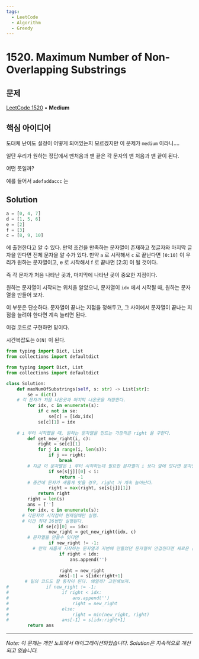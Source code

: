 ```yaml
---
tags:
  - LeetCode
  - Algorithm
  - Greedy
---
```


# 1520. Maximum Number of Non-Overlapping Substrings

## 문제

[LeetCode 1520](https://leetcode.com/problems/maximum-number-of-non-overlapping-substrings/) • **Medium**

## 핵심 아이디어

도대체 난이도 설정이 어떻게 되어있는지 모르겠지만 이 문제가 `medium` 이라니....

일단 우리가 원하는 정답에서 맨처음과 맨 끝은 각 문자의 맨 처음과 맨 끝이 된다.

어떤 뜻일까?

예를 들어서 `adefaddaccc` 는

## Solution

```python
a = [0, 4, 7]
d = [1, 5, 6]
e = [2]
f = [3]
c = [8, 9, 10]
```

에 출현한다고 알 수 있다. 만약 조건을 만족하는 문자열이 존재하고 첫글자와 마지막 글자을 안다면 전체 문자을 알 수가 있다. 만약 `a` 로 시작해서 `c` 로 끝난다면 `[0:10]` 이 우리가 원하는 문자열이고, e 로 시작해서 f 로 끝나면 [2:3] 이 될 것이다.

즉 각 문자가 처음 나타난 곳과, 마지막에 나타난 곳이 중요한 지점이다.

원하는 문자열이 시작되는 위치을 알았으니, 문자열이 `idx` 에서 시작될 때, 원하는 문자열을 만들어 보자.

이 부분은 단순하다. 문자열이 끝나는 지점을 정해두고, 그 사이에서 문자열이 끝나는 지점을 늘려야 한다면 계속 늘리면 된다.

이걸 코드로 구현하면 밑이다.

시간복잡도는 `O(N)` 이 된다.

```python
from typing import Dict, List
from collections import defaultdict

from typing import Dict, List
from collections import defaultdict

class Solution:
    def maxNumOfSubstrings(self, s: str) -> List[str]:
        se = dict()
    # 각 문자가 처음 나온곳과 마지막 나온곳을 저장한다.
        for idx, c in enumerate(s):
            if c not in se:
                se[c] = [idx,idx]
            se[c][1] = idx
        
    # i 부터 시작했을 때, 원하는 문자열을 만드는 가장작은 right 을 구한다.
        def get_new_right(i, c):
            right = se[c][1]
            for j in range(i, len(s)):
                if j == right:
                    break
        # 지금 이 문자열은 i 부터 시작하는데 필요한 문자열이 i 보다 앞에 있다면 문자열을 만들수 없다.
                if se[s[j]][0] < i:
                    return -1
        # 중간에 문자가 새롭게 잇을 경우, right 가 계속 늘어난다.
                right = max(right, se[s[j]][1])
            return right
        right = len(s)
        ans = ['']
        for idx, c in enumerate(s):
      # 각문자의 시작점이 현재일때만 실행.
      # 이건 최대 26번만 실행된다.
            if se[c][0] == idx:
                new_right = get_new_right(idx, c)
        # 문자열을 만들수 잇다면
                if new_right != -1:
          # 만약 새롭게 시작하는 문자열과 저번에 만들었던 문자열이 안겹친다면 새로운 문자열이 된다.
                    if right < idx:
                        ans.append('')
          
                    right = new_right
                    ans[-1] = s[idx:right+1]
       # 밑의 코드도 잘 동작이 된다. 왜일까? 고민해보자.
#              if new_right != -1:
#                    if right < idx:
#                        ans.append('')
#                        right = new_right
#                    else:
#                        right = min(new_right, right)
#                    ans[-1] = s[idx:right+1]
        return ans
```

---

*Note: 이 문제는 개인 노트에서 마이그레이션되었습니다. Solution은 지속적으로 개선되고 있습니다.*
